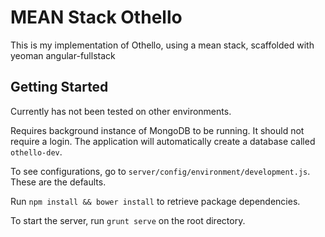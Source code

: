 # MEAN Stack Othello

This is my implementation of Othello, using a mean stack, scaffolded with yeoman angular-fullstack

## Getting Started

Currently has not been tested on other environments.  

Requires background instance of MongoDB to be running. It should not require a login. The application will automatically create a database called `othello-dev`.  

To see configurations, go to `server/config/environment/development.js`. These are the defaults.

Run `npm install && bower install` to retrieve package dependencies.

To start the server, run `grunt serve` on the root directory.  

